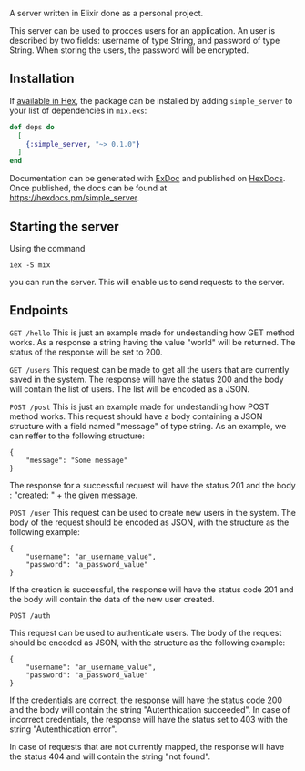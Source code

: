 

A server written in Elixir done as a personal project.

This server can be used to procces users for an application. An user is described by two fields: username of type String, and password of type String. When storing the users, the password will be encrypted. 

## Installation

If [available in Hex](https://hex.pm/docs/publish), the package can be installed
by adding `simple_server` to your list of dependencies in `mix.exs`:

```elixir
def deps do
  [
    {:simple_server, "~> 0.1.0"}
  ]
end
```

Documentation can be generated with [ExDoc](https://github.com/elixir-lang/ex_doc)
and published on [HexDocs](https://hexdocs.pm). Once published, the docs can
be found at <https://hexdocs.pm/simple_server>.

## Starting the server

Using the command
```
iex -S mix
```
you can run the server. This will enable us to send requests to the server.


## Endpoints

`GET /hello`
This is just an example made for undestanding how GET method works. As a response a string having the value "world" will be returned. The status of the response will be set to 200.

`GET /users`
This request can be made to get all the users that are currently saved in the system. The response will have the status 200 and the body will contain the list of users. The list will be encoded as a JSON. 

`POST /post`
This is just an example made for undestanding how POST method works. This request should have a body containing a JSON structure with a field named "message" of type string. As an example, we can reffer to the following structure:
```
{
    "message": "Some message" 
}
```
The response for a successful request will have the status 201 and the body : "created: " + the given message.

`POST /user`
This request can be used to create new users in the system. The body of the request should be encoded as JSON, with the structure as the following example:
```
{
    "username": "an_username_value",
    "password": "a_password_value"
}
```
If the creation is successful, the response will have the status code 201 and the body will contain the data of the new user created. 

`POST /auth`

This request can be used to authenticate users. The body of the request should be encoded as JSON, with the structure as the following example:
```
{
    "username": "an_username_value",
    "password": "a_password_value"
}
```
If the credentials are correct, the response will have the status code 200 and the body will contain the string "Autenthication succeeded". 
In case of incorrect credentials, the response will have the status set to 403 with the string "Autenthication error".

In case of requests that are not currently mapped, the response will have the status 404 and will contain the string "not found".
